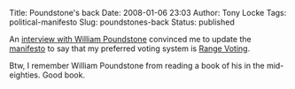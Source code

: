 Title: Poundstone's back
Date: 2008-01-06 23:03
Author: Tony Locke
Tags: political-manifesto
Slug: poundstones-back
Status: published

An [interview with William Poundstone](http://www.motherjones.com/interview/2008/01/verdict-is-in-our%20voting-system-is-a-loser.html) convinced me to update the [manifesto](http://www.tlocke.org.uk/page/0) to say that my preferred voting system is [Range Voting](http://en.wikipedia.org/wiki/Range_voting).  
  
Btw, I remember William Poundstone from reading a book of his in the mid-eighties. Good book.
